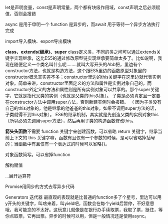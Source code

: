 let是声明变量，const是声明常量，两个都有块级作用域，const声明之后必须赋值，否则会报错

async 是用于申明一个 function 是异步的，而await 用于等待一个异步方法执行完成

import导入模块、export导出模块

**class、extends(继承)、super**  class定义类，不同的类之间可以通过extends关键字实现继承，这比ES5的通过修改原型链实现继承要简单太多了。比如说啊，我现在随便定义一个类名叫什么呢........就叫大写开头的Abb把，里边有个constructor方法，也就是构造方法，这个跟ES5里边的函数原型对象里的constructor概念其实差不多；constructor里边的this关键字在这里边就代表实例对象。简单来讲，constructor里面定义的方法和属性是实例对象自己的，而constructor外定义的方法和属性则是所有实例对象可以共享的。那个super关键字，它就是指代父类的实例（也就是父类的this对象）。    子类是必须肯定且一定要在constructor方法中调用super方法，否则新建实例时会报错。  （ 因为子类没有自己的this对象的，他是继承的他爸爸的this对象。如果不调用super方法的话，子类就得不到this对象）。    ES6的继承机制，其实就是先创造父类的实例对象this（所以必须先调用super方法），然后再用子类的构造函数修改this。

**箭头头函数**不需要 function 关键字来创建函数，可以省略 return 关键字，继承当前上下文的 this 关键字嘛，函数有且仅有一个参数的时候，是可以省略掉括号的；当函数中有且仅有一个表达式的时候可以省略{}。

对象函数简写。可以省掉function

解构赋值

...展开运算符

Promise用同步的方式去写异步代码

Generators 迭代器   最直观的表现就是比普通的function多了个星号，里边可以用y开头的关键字，叫啥来着，叫yield吧，函数会在每个yield后暂停，不好意思哦，我可能念的不太好。这玩意儿就像是在银行办手续取票，我取了票，挺住，等你点取票，它再出票。异步的时候可以用，但是一般情况还是使用async。

